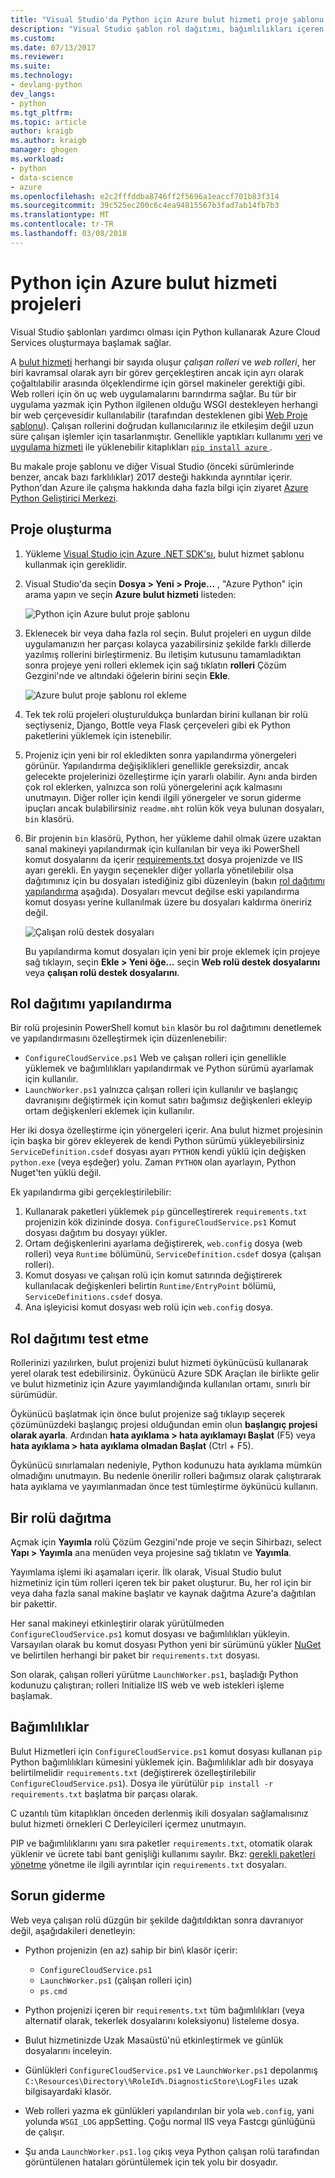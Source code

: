 ```yaml
---
title: "Visual Studio'da Python için Azure bulut hizmeti proje şablonu | Microsoft Docs"
description: "Visual Studio şablon rol dağıtımı, bağımlılıkları içeren ve sorun giderme Python içinde yazılmış Azure bulut Hizmetleri için genel bakış."
ms.custom: 
ms.date: 07/13/2017
ms.reviewer: 
ms.suite: 
ms.technology:
- devlang-python
dev_langs:
- python
ms.tgt_pltfrm: 
ms.topic: article
author: kraigb
ms.author: kraigb
manager: ghogen
ms.workload:
- python
- data-science
- azure
ms.openlocfilehash: e2c2fffddba8746ff2f5696a1eaccf701b83f314
ms.sourcegitcommit: 39c525ec200c6c4ea94815567b3fad7ab14fb7b3
ms.translationtype: MT
ms.contentlocale: tr-TR
ms.lasthandoff: 03/08/2018
---
```

# <a name="azure-cloud-service-projects-for-python"></a>Python için Azure bulut hizmeti projeleri

Visual Studio şablonları yardımcı olması için Python kullanarak Azure Cloud Services oluşturmaya başlamak sağlar.

A [bulut hizmeti](http://go.microsoft.com/fwlink/?LinkId=306052) herhangi bir sayıda oluşur *çalışan rolleri* ve *web rolleri*, her biri kavramsal olarak ayrı bir görev gerçekleştiren ancak için ayrı olarak çoğaltılabilir arasında ölçeklendirme için görsel makineler gerektiği gibi. Web rolleri için ön uç web uygulamalarını barındırma sağlar. Bu tür bir uygulama yazmak için Python ilgilenen olduğu WSGI destekleyen herhangi bir web çerçevesidir kullanılabilir (tarafından desteklenen gibi [Web Proje şablonu](python-web-application-project-templates.md)). Çalışan rollerini doğrudan kullanıcılarınız ile etkileşim değil uzun süre çalışan işlemler için tasarlanmıştır. Genellikle yaptıkları kullanımı [veri](http://go.microsoft.com/fwlink/?LinkId=401571) ve [uygulama hizmeti](http://go.microsoft.com/fwlink/?LinkId=401572) ile yüklenebilir kitaplıkları [ `pip install azure` ](http://pypi.org/project/azure).

Bu makale proje şablonu ve diğer Visual Studio (önceki sürümlerinde benzer, ancak bazı farklılıklar) 2017 desteği hakkında ayrıntılar içerir. Python'dan Azure ile çalışma hakkında daha fazla bilgi için ziyaret [Azure Python Geliştirici Merkezi](http://go.microsoft.com/fwlink/?linkid=254360).

## <a name="create-a-project"></a>Proje oluşturma

1. Yükleme [Visual Studio için Azure .NET SDK'sı](https://www.visualstudio.com/vs/azure-tools/), bulut hizmet şablonu kullanmak için gereklidir.
1. Visual Studio'da seçin **Dosya > Yeni > Proje...** , "Azure Python" için arama yapın ve seçin **Azure bulut hizmeti** listeden:

    ![Python için Azure bulut proje şablonu](media/template-azure-cloud-project.png)

1. Eklenecek bir veya daha fazla rol seçin. Bulut projeleri en uygun dilde uygulamanızın her parçası kolayca yazabilirsiniz şekilde farklı dillerde yazılmış rollerini birleştirmeniz. Bu iletişim kutusunu tamamladıktan sonra projeye yeni rolleri eklemek için sağ tıklatın **rolleri** Çözüm Gezgini'nde ve altındaki öğelerin birini seçin **Ekle**.

    ![Azure bulut proje şablonu rol ekleme](media/template-azure-cloud-service-project-wizard.png)

1. Tek tek rolü projeleri oluşturuldukça bunlardan birini kullanan bir rolü seçtiyseniz, Django, Bottle veya Flask çerçeveleri gibi ek Python paketlerini yüklemek için istenebilir.

1. Projeniz için yeni bir rol ekledikten sonra yapılandırma yönergeleri görünür. Yapılandırma değişiklikleri genellikle gereksizdir, ancak gelecekte projelerinizi özelleştirme için yararlı olabilir. Aynı anda birden çok rol eklerken, yalnızca son rolü yönergelerini açık kalmasını unutmayın. Diğer roller için kendi ilgili yönergeler ve sorun giderme ipuçları ancak bulabilirsiniz `readme.mht` rolün kök veya bulunan dosyaları, `bin` klasörü.

1. Bir projenin `bin` klasörü, Python, her yükleme dahil olmak üzere uzaktan sanal makineyi yapılandırmak için kullanılan bir veya iki PowerShell komut dosyalarını da içerir [requirements.txt](#dependencies) dosya projenizde ve IIS ayarı gerekli. En yaygın seçenekler diğer yollarla yönetilebilir olsa dağıtımınız için bu dosyaları istediğiniz gibi düzenleyin (bakın [rol dağıtımı yapılandırma](#configuring-role-deployment) aşağıda). Dosyaları mevcut değilse eski yapılandırma komut dosyası yerine kullanılmak üzere bu dosyaları kaldırma öneririz değil.

    ![Çalışan rolü destek dosyaları](media/template-azure-cloud-service-worker-role-support-files.png)

    Bu yapılandırma komut dosyaları için yeni bir proje eklemek için projeye sağ tıklayın, seçin **Ekle > Yeni öğe...** seçin **Web rolü destek dosyalarını** veya **çalışan rolü destek dosyalarını**.

## <a name="configuring-role-deployment"></a>Rol dağıtımı yapılandırma

Bir rolü projesinin PowerShell komut `bin` klasör bu rol dağıtımını denetlemek ve yapılandırmasını özelleştirmek için düzenlenebilir:

- `ConfigureCloudService.ps1` Web ve çalışan rolleri için genellikle yüklemek ve bağımlılıkları yapılandırmak ve Python sürümü ayarlamak için kullanılır.
- `LaunchWorker.ps1` yalnızca çalışan rolleri için kullanılır ve başlangıç davranışını değiştirmek için komut satırı bağımsız değişkenleri ekleyip ortam değişkenleri eklemek için kullanılır.

Her iki dosya özelleştirme için yönergeleri içerir. Ana bulut hizmet projesinin için başka bir görev ekleyerek de kendi Python sürümü yükleyebilirsiniz `ServiceDefinition.csdef` dosyası ayarı `PYTHON` kendi yüklü için değişken `python.exe` (veya eşdeğer) yolu. Zaman `PYTHON` olan ayarlayın, Python Nuget'ten yüklü değil.

Ek yapılandırma gibi gerçekleştirilebilir:

1. Kullanarak paketleri yüklemek `pip` güncelleştirerek `requirements.txt` projenizin kök dizininde dosya. `ConfigureCloudService.ps1` Komut dosyası dağıtım bu dosyayı yükler.
1. Ortam değişkenlerini ayarlama değiştirerek, `web.config` dosya (web rolleri) veya `Runtime` bölümünü, `ServiceDefinition.csdef` dosya (çalışan rolleri).
1. Komut dosyası ve çalışan rolü için komut satırında değiştirerek kullanılacak değişkenleri belirtin `Runtime/EntryPoint` bölümü, `ServiceDefinitions.csdef` dosya.
1. Ana işleyicisi komut dosyası web rolü için `web.config` dosya.

## <a name="testing-role-deployment"></a>Rol dağıtımı test etme

Rollerinizi yazılırken, bulut projenizi bulut hizmeti öykünücüsü kullanarak yerel olarak test edebilirsiniz. Öykünücü Azure SDK Araçları ile birlikte gelir ve bulut hizmetiniz için Azure yayımlandığında kullanılan ortamı, sınırlı bir sürümüdür.

Öykünücü başlatmak için önce bulut projenize sağ tıklayıp seçerek çözümünüzdeki başlangıç projesi olduğundan emin olun **başlangıç projesi olarak ayarla**. Ardından **hata ayıklama > hata ayıklamayı Başlat** (F5) veya **hata ayıklama > hata ayıklama olmadan Başlat** (Ctrl + F5).

Öykünücü sınırlamaları nedeniyle, Python kodunuzu hata ayıklama mümkün olmadığını unutmayın. Bu nedenle önerilir rolleri bağımsız olarak çalıştırarak hata ayıklama ve yayımlanmadan önce test tümleştirme öykünücü kullanın.

## <a name="deploying-a-role"></a>Bir rolü dağıtma

Açmak için **Yayımla** rolü Çözüm Gezgini'nde proje ve seçin Sihirbazı, select **Yapı > Yayımla** ana menüden veya projesine sağ tıklatın ve **Yayımla**.

Yayımlama işlemi iki aşamaları içerir. İlk olarak, Visual Studio bulut hizmetiniz için tüm rolleri içeren tek bir paket oluşturur. Bu, her rol için bir veya daha fazla sanal makine başlatır ve kaynak dağıtma Azure'a dağıtılan bir pakettir.

Her sanal makineyi etkinleştirir olarak yürütülmeden `ConfigureCloudService.ps1` komut dosyası ve bağımlılıkları yükleyin. Varsayılan olarak bu komut dosyası Python yeni bir sürümünü yükler [NuGet](https://www.nuget.org/packages?q=Tags%3A%22python%22+Authors%3A%22Python+Software+Foundation%22) ve belirtilen herhangi bir paket bir `requirements.txt` dosyası.

Son olarak, çalışan rolleri yürütme `LaunchWorker.ps1`, başladığı Python kodunuzu çalıştıran; rolleri Initialize IIS web ve web istekleri işleme başlamak.

## <a name="dependencies"></a>Bağımlılıklar

Bulut Hizmetleri için `ConfigureCloudService.ps1` komut dosyası kullanan `pip` Python bağımlılıkları kümesini yüklemek için. Bağımlılıklar adlı bir dosyaya belirtilmelidir `requirements.txt` (değiştirerek özelleştirilebilir `ConfigureCloudService.ps1`). Dosya ile yürütülür `pip install -r requirements.txt` başlatma bir parçası olarak.

C uzantılı tüm kitaplıkları önceden derlenmiş ikili dosyaları sağlamalısınız bulut hizmeti örnekleri C Derleyicileri içermez unutmayın.

PIP ve bağımlılıklarını yanı sıra paketler `requirements.txt`, otomatik olarak yüklenir ve ücrete tabi bant genişliği kullanımı sayılır. Bkz: [gerekli paketleri yönetme](managing-required-packages-with-requirements-txt.md) yönetme ile ilgili ayrıntılar için `requirements.txt` dosyaları.

## <a name="troubleshooting"></a>Sorun giderme

Web veya çalışan rolü düzgün bir şekilde dağıtıldıktan sonra davranıyor değil, aşağıdakileri denetleyin:

- Python projenizin (en az) sahip bir bin\ klasör içerir:

  - `ConfigureCloudService.ps1`
  - `LaunchWorker.ps1` (çalışan rolleri için)
  - `ps.cmd`

- Python projenizi içeren bir `requirements.txt` tüm bağımlılıkları (veya alternatif olarak, tekerlek dosyalarını koleksiyonu) listeleme dosya.
- Bulut hizmetinizde Uzak Masaüstü'nü etkinleştirmek ve günlük dosyalarını inceleyin.
- Günlükleri `ConfigureCloudService.ps1` ve `LaunchWorker.ps1` depolanmış `C:\Resources\Directory\%RoleId%.DiagnosticStore\LogFiles` uzak bilgisayardaki klasör.
- Web rolleri yazma ek günlükleri yapılandırılan bir yola `web.config`, yani yolunda `WSGI_LOG` appSetting. Çoğu normal IIS veya Fastcgı günlüğünü de çalışır.
- Şu anda `LaunchWorker.ps1.log` çıkış veya Python çalışan rolü tarafından görüntülenen hataları görüntülemek için tek yolu bir dosyadır.